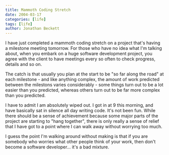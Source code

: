 ```yaml
---
title: Mammoth Coding Stretch
date: 2004-03-17
categories: [life]
tags: [life]
author: Jonathan Beckett
---
```


I have just completed a mammoth coding stretch on a project that's having a milestone meeting tomorrow. For those who have no idea what I'm talking about, when you embark on a huge software development project, you agree with the client to have meetings every so often to check progress, details and so on.

The catch is that usually you plan at the start to be "so far along the road" at each milestone - and like anything complex, the amount of work predicted between the milestons varies considerably - some things turn out to be a lot easier than you predicted, whereas others turn out to be far more complex than you predicted.

I have to admit I am absolutely wiped out. I got in at 9 this morning, and have basically sat in silence all day writing code. It's not been fun. While there should be a sense of achievement because some major parts of the project are starting to "hang together", there is only really a sense of relief that I have got to a point where I can walk away without worrying too much.

I guess the point I'm walking around without making is that if you are somebody who worries what other people think of your work, then don't become a software developer... it's a bad mixture.